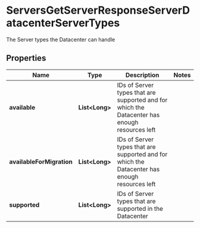 

# ServersGetServerResponseServerDatacenterServerTypes

The Server types the Datacenter can handle

## Properties

| Name | Type | Description | Notes |
|------------ | ------------- | ------------- | -------------|
|**available** | **List&lt;Long&gt;** | IDs of Server types that are supported and for which the Datacenter has enough resources left |  |
|**availableForMigration** | **List&lt;Long&gt;** | IDs of Server types that are supported and for which the Datacenter has enough resources left |  |
|**supported** | **List&lt;Long&gt;** | IDs of Server types that are supported in the Datacenter |  |



